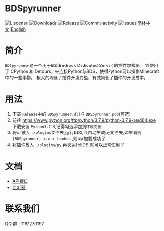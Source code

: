 # BDSpyrunner
![Liscense](https://img.shields.io/github/license/twoone-3/BDSpyrunner)
![Downloads](https://img.shields.io/github/downloads/twoone-3/BDSpyrunner/total)
![Release](https://img.shields.io/github/v/release/twoone-3/BDSpyrunner)
![Commit-activity](https://img.shields.io/github/commit-activity/m/twoone-3/BDSpyrunner)
![Issues](https://img.shields.io/github/issues/twoone-3/BDSpyrunner)
[简体中文](README_ZH.md)|[English](README.md)
# 简介
`BDSpyrunner`是一个用于`BDS`(Bedrock Dedicated Server)的插件加载器。
它使用了 CPython 和 Detours，来连接Python与BDS，使得Python可以操作Minecraft中的一些事物。
极大的降低了插件开发门槛，有效简化了插件的开发成本。
# 用法
1. 下载 `Release`中的 `BDSpyrunner.dll`与 `BDSpyrunner.pdb`(可选)
2. 前往 https://www.python.org/ftp/python/3.7.9/python-3.7.9-amd64.exe 下载安装 `Python3.7.9`,记得勾选添加到`环境变量`
2. 将dll放入 `./plugins`文件夹,运行BDS,会自动生成py文件夹,如果看到`[BDSpyrunner] x.x.x loaded.`,则pyr加载成功了
7. 将插件放入 `./plugins/py`,再次运行BDS,就可以正常使用了
# 文档
* [API接口](https://github.com/twoone-3/BDSpyrunner/wiki/API)
* [监听器](https://github.com/twoone-3/BDSpyrunner/wiki/Listener)
# 联系我们
QQ 群 : 1167270197
